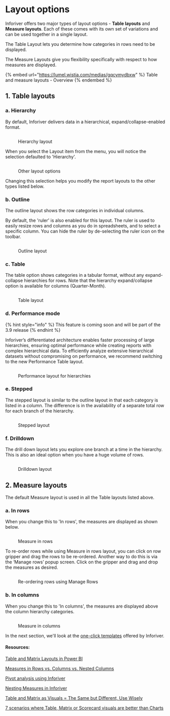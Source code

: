 # Layout options

Inforiver offers two major types of layout options - **Table layouts** and **Measure layouts**. Each of these comes with its own set of variations and can be used together in a single layout.&#x20;

The Table Layout lets you determine how categories in rows need to be displayed.&#x20;

The Measure Layouts give you flexibility specifically with respect to how measures are displayed.&#x20;

{% embed url="https://lumel.wistia.com/medias/gqcymydbxw" %}
Table and measure layouts - Overview
{% endembed %}

## 1. Table layouts

### a. Hierarchy

By default, Inforiver delivers data in a hierarchical, expand/collapse-enabled format.

<figure><img src="../../.gitbook/assets/inforiver-navigation-layout-hierarchy.png" alt=""><figcaption><p>Hierarchy layout</p></figcaption></figure>

When you select the Layout item from the menu, you will notice the selection defaulted to 'Hierarchy'.

<figure><img src="../../.gitbook/assets/2.2.1 Layout options.png" alt=""><figcaption><p>Other layout options</p></figcaption></figure>

Changing this selection helps you modify the report layouts to the other types listed below.

### b. Outline

The outline layout shows the row categories in individual columns.&#x20;

By default, the 'ruler' is also enabled for this layout. The ruler is used to easily resize rows and columns as you do in spreadsheets, and to select a specific column. You can hide the ruler by de-selecting the ruler icon on the toolbar.

<figure><img src="../../.gitbook/assets/inforiver-navigation-layout-outline.png" alt=""><figcaption><p>Outline layout</p></figcaption></figure>

### c. Table

The table option shows categories in a tabular format, without any expand-collapse hierarchies for rows. Note that the hierarchy expand/collapse option is available for columns (Quarter-Month).&#x20;

<figure><img src="../../.gitbook/assets/2.2.2 Layout options.png" alt=""><figcaption><p>Table layout</p></figcaption></figure>

### d. Performance mode

{% hint style="info" %}
This feature is coming soon and will be part of the 3.9 release
{% endhint %}

Inforiver’s differentiated architecture enables faster processing of large hierarchies, ensuring optimal performance while creating reports with complex hierarchical data. To efficiently analyze extensive hierarchical datasets without compromising on performance, we recommend switching to the new Performance Table layout.

<figure><img src="../../.gitbook/assets/image (1) (1) (1) (1) (1) (1) (1) (1) (1).png" alt=""><figcaption><p>Performance layout for hierarchies</p></figcaption></figure>

### e. Stepped

The stepped layout is similar to the outline layout in that each category is listed in a column. The difference is in the availability of a separate total row for each branch of the hierarchy.

<figure><img src="../../.gitbook/assets/inforiver-navigation-layout-stepped.png" alt=""><figcaption><p>Stepped layout</p></figcaption></figure>

### f. Drilldown

The drill down layout lets you explore one branch at a time in the hierarchy. This is also an ideal option when you have a huge volume of rows.

<figure><img src="../../.gitbook/assets/inforiver-navigation-layout-drilldown.gif" alt=""><figcaption><p>Drilldown layout</p></figcaption></figure>

## 2. Measure layouts

The default Measure layout is used in all the Table layouts listed above.&#x20;

### a. In rows

When you change this to 'In rows', the measures are displayed as shown below.&#x20;

<figure><img src="../../.gitbook/assets/inforiver-navigation-layout-measures-in-rows.png" alt=""><figcaption><p>Measure in rows</p></figcaption></figure>

To re-order rows while using Measure in rows layout, you can click on row gripper and drag the rows to be re-ordered. Another way to do this is via the ‘Manage rows’ popup screen. Click on the gripper and drag and drop the measures as desired.

<figure><img src="../../.gitbook/assets/image (2) (1) (1) (1) (1) (1) (1) (1) (1) (1) (1) (1) (1) (1) (1) (1) (1) (1) (1) (1) (1) (1) (1) (1) (1) (1) (1) (1) (1) (1) (1) (1) (1) (1) (1) (1) (1) (1) (1) (1) (1) (1) (1) (1) (1) (1) (1) (1) (1) (1) (1) (1) (1) (1).png" alt=""><figcaption><p>Re-ordering rows using Manage Rows</p></figcaption></figure>

### b. In columns

When you change this to 'In columns', the measures are displayed above the column hierarchy categories.&#x20;

<figure><img src="../../.gitbook/assets/inforiver-navigation-layout-measures-in-columns.png" alt=""><figcaption><p>Measure in columns</p></figcaption></figure>

In the next section, we'll look at the [one-click templates](templates.md) offered by Inforiver.

#### Resources:

[Table and Matrix Layouts in Power BI](https://inforiver.com/blog/general/table-matrix-layout-powerbi/)

[Measures in Rows vs. Columns vs. Nested Columns](https://inforiver.com/blog/general/measures-rows-columns-nested-columns/)

[Pivot analysis using Inforiver](https://inforiver.com/excel-like-pivot-analysis-powerbi/)

[Nesting Measures in Inforiver](https://inforiver.com/blog/general/nesting-measures-inforiver/)

[Table and Matrix as Visuals = The Same but Different, Use Wisely](https://inforiver.com/blog/general/table-and-matrix-as-visuals-the-same-but-different-use-wisely/)

[7 scenarios where Table, Matrix or Scorecard visuals are better than Charts](https://inforiver.com/insights/scenarios-where-table-matrix-scorecard-visuals-are-better-than-charts/)
